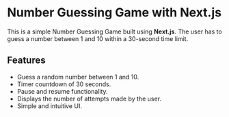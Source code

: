 # Number Guessing Game with Next.js

This is a simple Number Guessing Game built using **Next.js**. The user has to guess a number between 1 and 10 within a 30-second time limit.

## Features

- Guess a random number between 1 and 10.
- Timer countdown of 30 seconds.
- Pause and resume functionality.
- Displays the number of attempts made by the user.
- Simple and intuitive UI.
